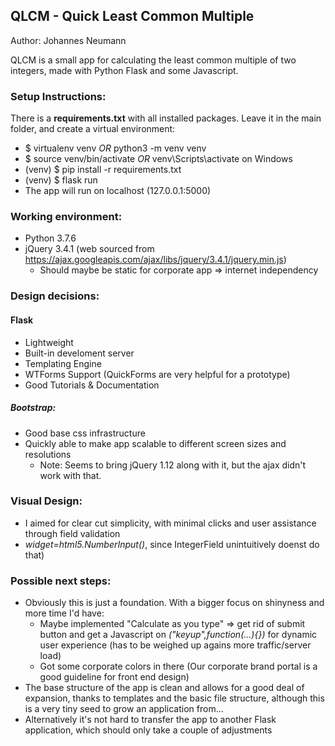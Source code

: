## QLCM - Quick Least Common Multiple

Author: Johannes Neumann

QLCM is a small app for calculating the least common multiple of two integers, made with Python Flask and some Javascript. 

### Setup Instructions:

There is a **requirements.txt** with all installed packages. Leave it in the main folder, and create a virtual environment:

   * $ virtualenv venv *OR* python3 -m venv venv
   * $ source venv/bin/activate *OR* venv\Scripts\activate on Windows
   * (venv) $ pip install -r requirements.txt
   * (venv) $ flask run
   * The app will run on localhost (127.0.0.1:5000)

### Working environment:
* Python 3.7.6
* jQuery 3.4.1 (web sourced from https://ajax.googleapis.com/ajax/libs/jquery/3.4.1/jquery.min.js)
  * Should maybe be static for corporate app => internet independency

### Design decisions:

#### Flask
 * Lightweight
 * Built-in develoment server
 * Templating Engine 
 * WTForms Support (QuickForms are very helpful for a prototype)
 * Good Tutorials & Documentation

##### Bootstrap:
* Good base css infrastructure
* Quickly able to make app scalable to different screen sizes and resolutions
  * Note: Seems to bring jQuery 1.12 along with it, but the ajax didn't work with that.

### Visual Design:
* I aimed for clear cut simplicity, with minimal clicks and user assistance through field validation 
 * *widget=html5.NumberInput()*, since IntegerField unintuitively doenst do that)

### Possible next steps:
* Obviously this is just a foundation. With a bigger focus on shinyness and more time I'd have:
  * Maybe implemented "Calculate as you type" => get rid of submit button and get a Javascript on *("keyup",function(...){})* for dynamic user experience (has to be weighed up agains more traffic/server load)
  * Got some corporate colors in there (Our corporate brand portal is a good guideline for front end design)
* The base structure of the app is clean and allows for a good deal of expansion, thanks to templates and the basic file structure, although this is a very tiny seed to grow an application from...
* Alternatively it's not hard to transfer the app to another Flask application, which should only take a couple of adjustments
